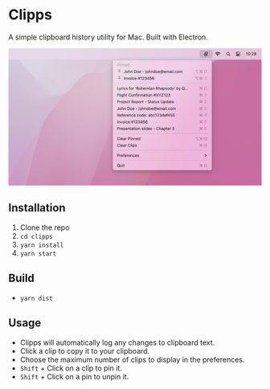 # Clipps

A simple clipboard history utility for Mac. Built with Electron.

![Screenshot](./docs/assets/screenshot.jpg?raw=true)

## Installation

1. Clone the repo
2. `cd clipps`
3. `yarn install`
4. `yarn start`

## Build
- `yarn dist`

## Usage
- Clipps will automatically log any changes to clipboard text.
- Click a clip to copy it to your clipboard.
- Choose the maximum number of clips to display in the preferences.
- `Shift` + Click on a clip to pin it.
- `Shift` + Click on a pin to unpin it.